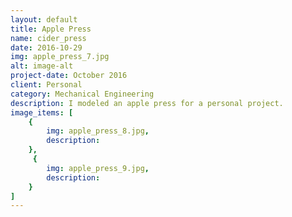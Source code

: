 ```yaml
---
layout: default
title: Apple Press
name: cider_press
date: 2016-10-29
img: apple_press_7.jpg
alt: image-alt
project-date: October 2016
client: Personal
category: Mechanical Engineering
description: I modeled an apple press for a personal project.
image_items: [
    {
        img: apple_press_8.jpg,
        description: 
    },
     {
        img: apple_press_9.jpg,
        description: 
    }
]
---
```

